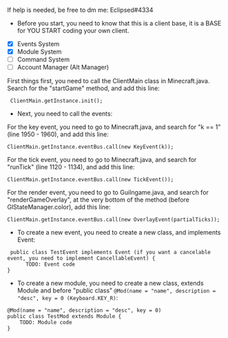 If help is needed, be free to dm me: Eclipsed#4334

* Before you start, you need to know that this is a client base, it is a BASE for YOU START coding your own client.

- [x] Events System
- [x] Module System
- [ ] Command System
- [ ] Account Manager (Alt Manager)

First things first, you need to call the ClientMain class in Minecraft.java. Search for the "startGame" method, and add this line:
```
 ClientMain.getInstance.init();
 ```

* Next, you need to call the events:

For the key event, you need to go to Minecraft.java, and search for "k == 1" (line 1950 - 1960), and add this line:
```
ClientMain.getInstance.eventBus.call(new KeyEvent(k));
```

For the tick event, you need to go to Minecraft.java, and search for "runTick" (line 1120 - 1134), and add this line:
```
ClientMain.getInstance.eventBus.call(new TickEvent());
```

For the render event, you need to go to GuiIngame.java, and search for "renderGameOverlay", at the very bottom of the method (before GlStateManager.color), add this line:
```
ClientMain.getInstance.eventBus.call(new OverlayEvent(partialTicks));
```

* To create a new event, you need to create a new class, and implements Event:
```
 public class TestEvent implements Event (if you want a cancelable event, you need to implement CancellableEvent) {
      TODO: Event code
}
```

* To create a new module, you need to create a new class, extends Module and before "public class" `@Mod(name = "name", description = "desc", key = 0 (Keyboard.KEY_R)`:
```
@Mod(name = "name", description = "desc", key = 0)
public class TestMod extends Module {
    TODO: Module code
}
```
